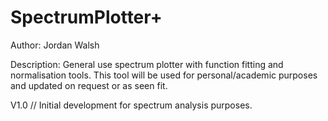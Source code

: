 # SpectrumPlotter+
Author: Jordan Walsh

Description: General use spectrum plotter with function fitting and normalisation tools. This tool will be used for personal/academic purposes and updated on request or as seen fit.

V1.0 // Initial development for spectrum analysis purposes.
